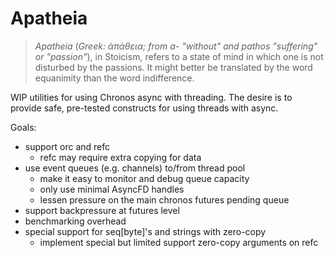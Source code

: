 
# Apatheia

> *Apatheia* (*Greek: ἀπάθεια; from a- "without" and pathos "suffering" or "passion"*), in Stoicism, refers to a state of mind in which one is not disturbed by the passions. It might better be translated by the word equanimity than the word indifference. 

WIP utilities for using Chronos async with threading. The desire is to provide safe, pre-tested constructs for using threads with async.

Goals:

- support orc and refc
  + refc may require extra copying for data
- use event queues (e.g. channels) to/from thread pool 
  + make it easy to monitor and debug queue capacity
  + only use minimal AsyncFD handles
  + lessen pressure on the main chronos futures pending queue
- support backpressure at futures level
- benchmarking overhead
- special support for seq[byte]'s and strings with zero-copy
  + implement special but limited support zero-copy arguments on refc

